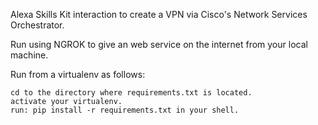 Alexa Skills Kit interaction to create a VPN via Cisco's Network Services Orchestrator.

Run using NGROK to give an web service on the internet from your local machine.

Run from a virtualenv as follows:

    cd to the directory where requirements.txt is located.
    activate your virtualenv.
    run: pip install -r requirements.txt in your shell.
